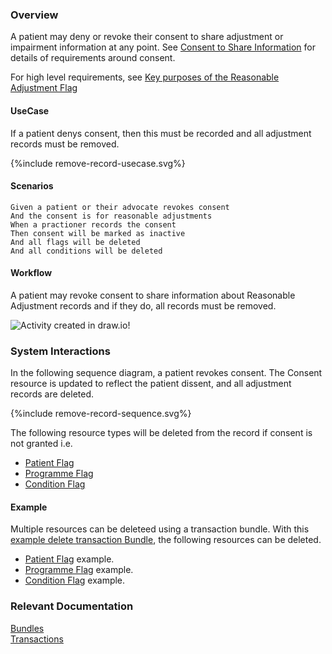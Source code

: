 ### Overview

A patient may deny or revoke their consent to share adjustment or impairment information at any point. See [Consent to Share Information](consent-to-share-information.html) for details of requirements around consent.

For high level requirements, see [Key purposes of the Reasonable Adjustment Flag](index.html#key-purposes)   
 

#### UseCase

If a patient denys consent, then this must be recorded and all adjustment records must be removed.

<div style="text-align: left;">

  {%include remove-record-usecase.svg%}

</div>

#### Scenarios

```gherkin
Given a patient or their advocate revokes consent
And the consent is for reasonable adjustments
When a practioner records the consent
Then consent will be marked as inactive
And all flags will be deleted
And all conditions will be deleted
```

#### Workflow
<p>
  
A patient may revoke consent to share information about Reasonable Adjustment records and if they do, all records must be removed.

</p>

<div>
    <img style="max-width: 70%" alt="Activity created in draw.io!" src="remove-record-workflow.svg"/>
</div>

### System Interactions

In the following sequence diagram, a patient revokes consent.  The Consent resource is updated to reflect the patient dissent, and all adjustment records are deleted.

<div style="text-align: left;">

  {%include remove-record-sequence.svg%}

</div>

The following resource types will be deleted from the record if consent is not granted i.e.

* [Patient Flag](StructureDefinition-PatientFlag.html)  
* [Programme Flag](StructureDefinition-ProgrammeFlag.html)  
* [Condition Flag](StructureDefinition-FlagCondition.html) 

#### Example

Multiple resources can be deleteed using a transaction bundle.  With this [example delete transaction Bundle](Bundle-RemoveRARecordExample.html), the following resources can be deleted.

* [Patient Flag](Flag-RAPatientFlagExample1.html) example.  
* [Programme Flag](Flag-RAFlagExample1.html) example.  
* [Condition Flag](Condition-RAConditionExample1.html) example.  

### Relevant Documentation

[Bundles](https://hl7.org/fhir/r4/bundle.html)  
[Transactions](https://hl7.org/fhir/r4/http.html#transaction)  
